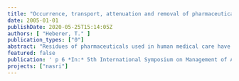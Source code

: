 ```yaml
---
title: "Occurrence, transport, attenuation and removal of pharmaceutical residues in the aquatic environment and their relevance for drinking water supply in urban areas"
date: 2005-01-01
publishDate: 2020-05-25T15:14:05Z
authors: [ "Heberer, T." ]
publication_types: ["0"]
abstract: "Residues of pharmaceuticals used in human medical care have recently been detected as important trace contaminants of sewage, surface and groundwater. This paper compiles the recent state of knowledge on the occurrence and fate of pharmaceutical residues in the aquatic environment of urban areas. Findings in sewage effluents, surface, ground, and drinking water at concentrations up to the µg/L-level have been reported and will be discussed to demonstrate the impact of pharmaceutical residues on the aquatic environment and on public water supply. The efficiency of natural and technological processes such as bank filtration or membrane filtration for the removal of pharmaceutical residues including estrogenic steroids, analgesics, antibiotics, anti-epileptic drugs, blood lipid regulators, and several drug metabolites will be presented and discussed."
featured: false
publication: ' p 6 *In:* 5th International Symposium on Management of Aquifer Recharge / IHP-VI, Series on Groundwater. Berlin. 11. – 16.6.2005'
projects: ["nasri"]
---
```


